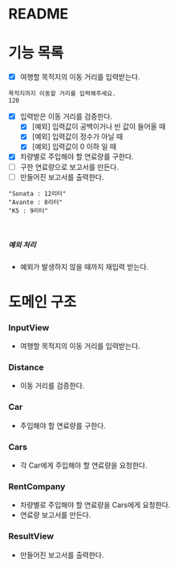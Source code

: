# README

# 기능 목록

- [X]  여행할 목적지의 이동 거리를 입력받는다.

```
목적지까지 이동할 거리를 입력해주세요.
120
```

- [X]  입력받은 이동 거리를 검증한다.
    - [X]  [예외] 입력값이 공백이거나 빈 값이 들어올 때
    - [X]  [예외] 입력값이 정수가 아닐 때
    - [X]  [예외] 입력값이 0 이하 일 때
- [X]  차량별로 주입해야 할 연료량를 구한다.
- [ ]  구한 연료량으로 보고서를 만든다.
- [ ]  만들어진 보고서를 출력한다.

```
"Sonata : 12리터"
"Avante : 8리터"
"K5 : 9리터"
```

<br>

##### 예외 처리
- 예외가 발생하지 않을 때까지 재입력 받는다.

# 도메인 구조

### InputView

- 여행할 목적지의 이동 거리를 입력받는다.

### Distance

- 이동 거리를 검증한다.

### Car

- 주입해야 할 연료량를 구한다.

### Cars

- 각 Car에게 주입해야 할 연료량을 요청한다.

### RentCompany

- 차량별로 주입해야 할 연료량을 Cars에게 요청한다.
- 연료량 보고서를 만든다.

### ResultView

- 만들어진 보고서를 출력한다.